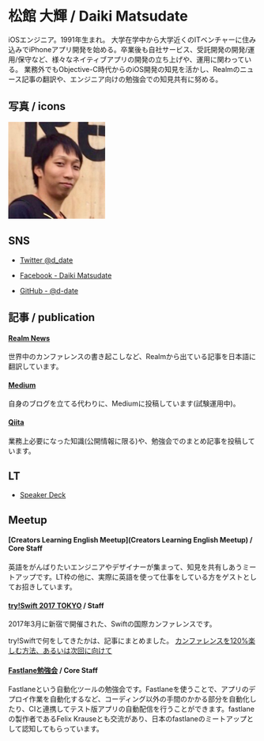 # 松館 大輝 / Daiki Matsudate

iOSエンジニア。1991年生まれ。
大学在学中から大学近くのITベンチャーに住み込みでiPhoneアプリ開発を始める。卒業後も自社サービス、受託開発の開発/運用/保守など、様々なネイティブアプリの開発の立ち上げや、運用に関わっている。
業務外でもObjective-C時代からのiOS開発の知見を活かし、Realmのニュース記事の翻訳や、エンジニア向けの勉強会での知見共有に努める。

## 写真 / icons

![facebook](../imgs/facebook.jpg)

## SNS

* [Twitter @d_date](https://twitter.com/d_date)

* [Facebook - Daiki Matsudate](https://www.facebook.com/matsudate.daiki)

* [GitHub - @d-date](https://github.com/d-date)

## 記事 / publication

#### [Realm News](https://realm.io/jp/news/)

世界中のカンファレンスの書き起こしなど、Realmから出ている記事を日本語に翻訳しています。

#### [Medium](https://medium.com/@d_date)

自身のブログを立てる代わりに、Mediumに投稿しています(試験運用中)。

#### [Qiita](http://qiita.com/d_date)

業務上必要になった知識(公開情報に限る)や、勉強会でのまとめ記事を投稿しています。

## LT

* [Speaker Deck](https://speakerdeck.com/d_date)

## Meetup

#### [Creators Learning English Meetup](Creators Learning English Meetup) / Core Staff

英語をがんばりたいエンジニアやデザイナーが集まって、知見を共有しあうミートアップです。LT枠の他に、実際に英語を使って仕事をしている方をゲストとしてお招きしています。

#### [try!Swift 2017 TOKYO](https://www.tryswift.co/tokyo/jp) / Staff

2017年3月に新宿で開催された、Swiftの国際カンファレンスです。

try!Swiftで何をしてきたかは、記事にまとめました。 [カンファレンスを120%楽しむ方法、あるいは次回に向けて](https://medium.com/@d_date/%E3%82%AB%E3%83%B3%E3%83%95%E3%82%A1%E3%83%AC%E3%83%B3%E3%82%B9%E3%82%92120-%E6%A5%BD%E3%81%97%E3%82%80%E6%96%B9%E6%B3%95-%E3%81%82%E3%82%8B%E3%81%84%E3%81%AF%E6%AC%A1%E5%9B%9E%E3%81%AB%E5%90%91%E3%81%91%E3%81%A6-9a19f9ba0c1e#.38vbs9ts4)

#### [Fastlane勉強会](https://fastlane.connpass.com/) / Core Staff

Fastlaneという自動化ツールの勉強会です。Fastlaneを使うことで、アプリのデプロイ作業を自動化するなど、コーディング以外の手間のかかる部分を自動化したり、CIと連携してテスト版アプリの自動配信を行うことができます。fastlaneの製作者であるFelix Krauseとも交流があり、日本のfastlaneのミートアップとして認知してもらっています。